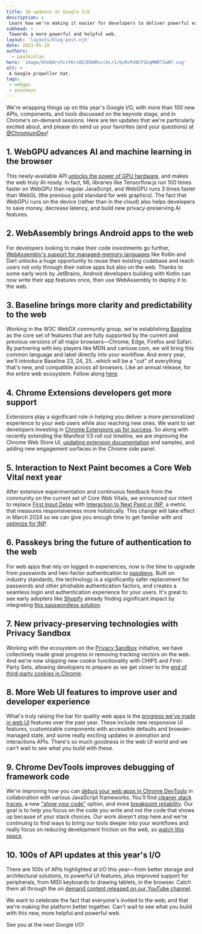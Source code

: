 ```yaml
---
title: 10 updates at Google I/O
description: >
 Learn how we're making it easier for developers to deliver powerful experiences to their users through key updates and new launches that we shared at Google I/O 2023.
subhead: >
 Towards a more powerful and helpful web.
layout: 'layouts/blog-post.njk'
date: 2023-05-10
authors:
  - paulkinlan
hero: 'image/kheDArv5csY6rvQUJDbWRscckLr1/QvRcPd8CPZeqMWR72wNY.svg'
alt: >
 A Google propeller hat.
tags:
 - webgpu
 - passkeys
---
```


We're wrapping things up on this year's Google I/O, with more than 100 new APIs, components, and tools discussed on the keynote stage, and in Chrome's on-demand sessions. Here are ten updates that we're particularly excited about, and please do send us your favorites (and your questions) at [@ChromiumDev](https://twitter.com/chromiumdev)!

## 1. WebGPU advances AI and machine learning in the browser 

This newly-available API [unlocks the power of GPU hardware](/blog/webgpu-io2023/), and makes the web truly AI-ready. In fact, ML libraries like Tensorflow.js run 100 times faster on WebGPU than regular JavaScript, and WebGPU runs 3 times faster than WebGL (the previous gold standard for web graphics). The fact that WebGPU runs on the device (rather than in the cloud) also helps developers to save money, decrease latency, and build new privacy-preserving AI features.

## 2. WebAssembly brings Android apps to the web 

For developers looking to make their code investments go further, [WebAssembly's support for managed-memory languages](https://developers.googleblog.com/2023/05/bringing-kotlin-to-web.html) like Kotlin and Dart unlocks a huge opportunity to reuse their existing codebase and reach users not only through their native apps but also on the web. Thanks to some early work by JetBrains, Android developers building with Kotlin can now write their app features once, then use WebAssembly to deploy it to the web.

## 3. Baseline brings more clarity and predictability to the web 

Working in the W3C WebDX community group, we're establishing [Baseline](http://web.dev/introducing-baseline/) as the core set of features that are fully supported by the current and previous versions of all major browsers—Chrome, Edge, Firefox and Safari. By partnering with key players like MDN and caniuse.com, we will bring this common language and label directly into your workflow. And every year, we'll introduce Baseline 23, 24, 25…which will be a "cut" of everything that's new, and compatible across all browsers. Like an annual release, for the entire web ecosystem. Follow along [here](http://web.dev/baseline).

## 4. Chrome Extensions developers get more support 

Extensions play a significant role in helping you deliver a more personalized experience to your web users while also reaching new ones. We want to set developers investing in [Chrome Extensions up for success](https://io.google/2023/program/ef3f10de-8e4f-43f4-9a04-82d03bbebe06/). So along with recently extending the Manifest V3 roll out timeline, we are improving the Chrome Web Store UI, [updating extension documentation](/docs/extensions/whatsnew/) and samples, and adding new engagement surfaces in the Chrome side panel.

## 5. Interaction to Next Paint becomes a Core Web Vital next year 

After extensive experimentation and continuous feedback from the community on the current set of Core Web Vitals, we announced our intent to replace [First Input Delay](http://web.dev/fid) with [Interaction to Next Paint or INP](http://web.dev/inp-cwv/), a metric that measures responsiveness more holistically. This change will take effect in March 2024 so we can give you enough time to get familiar with and [optimize for INP](http://web.dev/how-to-optimize-inp/). 

## 6. Passkeys bring the future of authentication to the web

For web apps that rely on logged in experiences, now is the time to upgrade from passwords and two-factor authentication to [passkeys](https://io.google/2023/program/0c9e010f-617a-426a-a4fb-bd1d19c91358/). Built on industry standards, the technology is a significantly safer replacement for passwords and other phishable authentication factors, and creates a seamless login and authentication experience for your users. It's great to see early adopters like [Shopify](https://www.shopify.com/blog/ecommerce-payment-authentication) already finding significant impact by integrating [this passwordless solution](https://goo.gle/passkeys).

## 7. New privacy-preserving technologies with Privacy Sandbox

Working with the ecosystem on the [Privacy Sandbox](https://privacysandbox.com/) initiative, we have collectively made great progress in removing tracking vectors on the web. And we're now shipping new cookie functionality with CHIPS and First-Party Sets, allowing developers to prepare as we get closer to the [end of third-party cookies in Chrome](https://io.google/2023/program/591e2982-cc90-4558-bb9a-eb0322bac0a2/).

## 8. More Web UI features to improve user and developer experience

What's truly raising the bar for quality web apps is the [progress we've made in web UI](https://io.google/2023/program/0ac6834a-9ed1-4145-ad6e-2b23c02239b8/) features over the past year. These include new responsive UI features, customizable components with accessible defaults and browser-managed state, and some really exciting updates in animation and interactions APIs. There's so much goodness in the web UI world and we can't wait to see what you build with these.  

## 9. Chrome DevTools improves debugging of framework code

We're improving how you can [debug your web apps in Chrome DevTools](https://io.google/2023/program/58079bc3-b0bd-44e1-94ff-08589997014a/) in collaboration with various JavaScript frameworks. You'll find [cleaner stack traces](/articles/x-google-ignore-list/), a new ["show your code"](/blog/devtools-modern-web-debugging/#authored-versus-deployed-code) option, and more [breakpoint reliability](/blog/breakpoint-ux-redesign/). Our goal is to help you focus on the code you write and not the code that shows up because of your stack choices. Our work doesn't stop here and we're continuing to find ways to bring our tools deeper into your workflows and really focus on reducing development friction on the web, so [watch this space](/blog/devtools-modern-web-debugging/).

## 10. 100s of API updates at this year's I/O

There are 100s of APIs highlighted at I/O this year—from better storage and architectural solutions, to powerful UI features, plus improved support for peripherals, from MIDI keyboards to drawing tablets, in the browser. Catch them all through the on [demand content released on our YouTube channel](https://goo.gle/IO23_web).

We want to celebrate the fact that everyone's invited to the web; and that we're making the platform better together. Can't wait to see what you build with this new, more helpful and powerful web.

See you at the next Google I/O!
